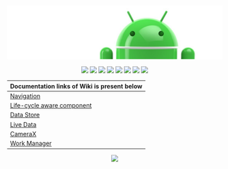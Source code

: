 ![Banner](images/Logo-new.png)

<p align="center">
<a><img src="https://img.shields.io/badge/Built%20Using-Kotlin-silver?style=for-the-badge&logo=kotlin"></a>
<a><img src="https://img.shields.io/badge/Built%20By-Android%20Studio-red?style=for-the-badge&logo=android%20studio"></a>  
<a><img src="https://img.shields.io/badge/Jetpack%20Tool-Navigation-teal?style=for-the-badge&logo=tools"></a>  
<a><img src="https://img.shields.io/badge/Jetpack%20Tool-Life%20cycle%20aware-salmon?style=for-the-badge&logo=tools"></a>  
<a><img src="https://img.shields.io/badge/Jetpack%20Tool-Data%20Store-gold?style=for-the-badge&logo=tools"></a>  
<a><img src="https://img.shields.io/badge/Jetpack%20Tool-Live%20Data-brown?style=for-the-badge&logo=tools"></a>  
<a><img src="https://img.shields.io/badge/Jetpack%20Tool-CameraX-pink?style=for-the-badge&logo=camera"></a>  
<a><img src="https://img.shields.io/badge/Jetpack%20Tool-CameraX-deeppink?style=for-the-badge&logo=camera"></a>  
</p>



| Documentation links of Wiki is present below |
| --- |
| [Navigation](https://github.com/devrath/DroidAndroidJetpack/wiki/Jetpack-Navigation) |
| [Life-cycle aware component](https://github.com/devrath/DroidAndroidJetpack/wiki/Lifecycle-Aware-Components) |
| [Data Store](https://github.com/devrath/DroidAndroidJetpack/wiki/Data-Store) |
| [Live Data](https://github.com/devrath/DroidAndroidJetpack/wiki/Live-Data) |
| [CameraX](https://github.com/devrath/DroidAndroidJetpack/wiki/CameraX) |
| [Work Manager](https://github.com/devrath/DroidAndroidJetpack/wiki/Workmanager) |

 
<p align="center">
<a><img src="https://forthebadge.com/images/badges/built-for-android.svg"></a>
</p>
